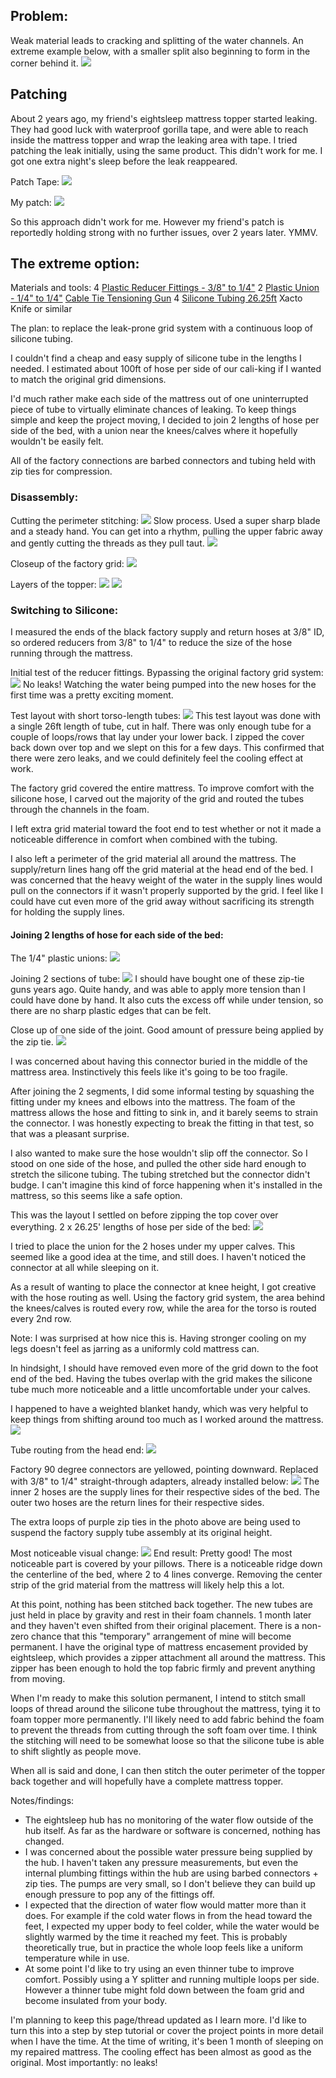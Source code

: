 

## Problem:
Weak material leads to cracking and splitting of the water channels. An extreme example below, with a smaller split also beginning to form in the corner behind it.
![](attachments/Pasted_image_20230925224228.png)

## Patching
About 2 years ago, my friend's eightsleep mattress topper started leaking. They had good luck with waterproof gorilla tape, and were able to reach inside the mattress topper and wrap the leaking area with tape. I tried patching the leak initially, using the same product. This didn't work for me. I got one extra night's sleep before the leak reappeared.

Patch Tape:
![](attachments/Pasted_image_20230925221839.png)


My patch:
![](attachments/Pasted_image_20230925221507.png)

So this approach didn't work for me. However my friend's patch is reportedly holding strong with no further issues, over 2 years later. YMMV.

## The extreme option:

Materials and tools:
4 [Plastic Reducer Fittings - 3/8" to 1/4"](https://www.amazon.ca/dp/B099RVBQC6)
2 [Plastic Union - 1/4" to 1/4"](https://www.amazon.ca/dp/B099ZVH6VP)
[Cable Tie Tensioning Gun](https://www.amazon.ca/dp/B08FR639VX)
4 [Silicone Tubing 26.25ft](https://www.amazon.ca/dp/B08FJ9TTQV)
Xacto Knife or similar

The plan: to replace the leak-prone grid system with a continuous loop of silicone tubing.

I couldn't find a cheap and easy supply of silicone tube in the lengths I needed. I estimated about 100ft of hose per side of our cali-king if I wanted to match the original grid dimensions. 

I'd much rather make each side of the mattress out of one uninterrupted piece of tube to virtually eliminate chances of leaking. 
To keep things simple and keep the project moving, I decided to join 2 lengths of hose per side of the bed, with a union near the knees/calves where it hopefully wouldn't be easily felt.

All of the factory connections are barbed connectors and tubing held with zip ties for compression.

### Disassembly:

Cutting the perimeter stitching:
![](attachments/Pasted_image_20230925224729.png)
Slow process. Used a super sharp blade and a steady hand. You can get into a rhythm, pulling the upper fabric away and gently cutting the threads as they pull taut. 
![](attachments/Pasted_image_20230925224608.png)

Closeup of the factory grid:
![](attachments/Pasted_image_20230925225102.png)

Layers of the topper:
![](attachments/Pasted_image_20230925225146.png)
![](attachments/Pasted_image_20230925225228.png)

### Switching to Silicone:

I measured the ends of the black factory supply and return hoses at 3/8" ID, so ordered reducers from 3/8" to 1/4" to reduce the size of the hose running through the mattress.

Initial test of the reducer fittings. Bypassing the original factory grid system:
![](attachments/Pasted_image_20230925221208.png)
No leaks! Watching the water being pumped into the new hoses for the first time was a pretty exciting moment.

Test layout with short torso-length tubes:
![](attachments/Pasted_image_20230925225952.png)
This test layout was done with a single 26ft length of tube, cut in half. There was only enough tube for a couple of loops/rows that lay under your lower back. I zipped the cover back down over top and we slept on this for a few days. This confirmed that there were zero leaks, and we could definitely feel the cooling effect at work. 

The factory grid covered the entire mattress. To improve comfort with the silicone hose, I carved out the majority of the grid and routed the tubes through the channels in the foam. 

I left extra grid material toward the foot end to test whether or not it made a noticeable difference in comfort when combined with the tubing. 

I also left a perimeter of the grid material all around the mattress. The supply/return lines hang off the grid material at the head end of the bed. I was concerned that the heavy weight of the water in the supply lines would pull on the connectors if it wasn't properly supported by the grid. I feel like I could have cut even more of the grid away without sacrificing its strength for holding the supply lines.

#### Joining 2 lengths of hose for each side of the bed:
The 1/4" plastic unions:
![](attachments/Pasted_image_20230925220020.png)

Joining 2 sections of tube:
![](attachments/Pasted_image_20230925220109.png)
I should have bought one of these zip-tie guns years ago. Quite handy, and was able to apply more tension than I could have done by hand. It also cuts the excess off while under tension, so there are no sharp plastic edges that can be felt.


Close up of one side of the joint. Good amount of pressure being applied by the zip tie. ![](attachments/Pasted_image_20230925220142.png)

I was concerned about having this connector buried in the middle of the mattress area. Instinctively this feels like it's going to be too fragile.

After joining the 2 segments, I did some informal testing by squashing the fitting under my knees and elbows into the mattress. The foam of the mattress allows the hose and fitting to sink in, and it barely seems to strain the connector. I was honestly expecting to break the fitting in that test, so that was a pleasant surprise.

I also wanted to make sure the hose wouldn't slip off the connector. So I stood on one side of the hose, and pulled the other side hard enough to stretch the silicone tubing. The tubing stretched but the connector didn't budge. I can't imagine this kind of force happening when it's installed in the mattress, so this seems like a safe option.

This was the layout I settled on before zipping the top cover over everything. 2 x 26.25' lengths of hose per side of the bed:
![](attachments/Pasted_image_20230925215916.png)

I tried to place the union for the 2 hoses under my upper calves. This seemed like a good idea at the time, and still does. I haven't noticed the connector at all while sleeping on it.

As a result of wanting to place the connector at knee height, I got creative with the hose routing as well. Using the factory grid system, the area behind the knees/calves is routed every row, while the area for the torso is routed every 2nd row. 

Note: I was surprised at how nice this is. Having stronger cooling on my legs doesn't feel as jarring as a uniformly cold mattress can.

In hindsight, I should have removed even more of the grid down to the foot end of the bed. Having the tubes overlap with the grid makes the silicone tube much more noticeable and a little uncomfortable under your calves.

I happened to have a weighted blanket handy, which was very helpful to keep things from shifting around too much as I worked around the mattress.
![](attachments/Pasted_image_20230925223928.png)


Tube routing from the head end:
![](attachments/Pasted_image_20230925220306.png)

Factory 90 degree connectors are yellowed, pointing downward. 
Replaced with 3/8" to 1/4" straight-through adapters, already installed below:
![](attachments/Pasted_image_20230925220336.png)
The inner 2 hoses are the supply lines for their respective sides of the bed. The outer two hoses are the return lines for their respective sides.

The extra loops of purple zip ties in the photo above are being used to suspend the factory supply tube assembly at its original height.  

Most noticeable visual change:
![](attachments/Pasted_image_20230925231548.png)
End result: Pretty good! The most noticeable part is covered by your pillows. There is a noticeable ridge down the centerline of the bed, where 2 to 4 lines converge. Removing the center strip of the grid material from the mattress will likely help this a lot.

At this point, nothing has been stitched back together. The new tubes are just held in place by gravity and rest in their foam channels. 1 month later and they haven't even shifted from their original placement. There is a non-zero chance that this "temporary" arrangement of mine will become permanent. I have the original type of mattress encasement provided by eightsleep, which provides a zipper attachment all around the mattress. This zipper has been enough to hold the top fabric firmly and prevent anything from moving.

When I'm ready to make this solution permanent, I intend to stitch small loops of thread around the silicone tube throughout the mattress, tying it to foam topper more permanently. I'll likely need to add fabric behind the foam to prevent the threads from cutting through the soft foam over time. I think the stitching will need to be somewhat loose so that the silicone tube is able to shift slightly as people move.

When all is said and done, I can then stitch the outer perimeter of the topper back together and will hopefully have a complete mattress topper.


Notes/findings:
- The eightsleep hub has no monitoring of the water flow outside of the hub itself. As far as the hardware or software is concerned, nothing has changed.
- I was concerned about the possible water pressure being supplied by the hub. I haven't taken any pressure measurements, but even the internal plumbing fittings within the hub are using barbed connectors + zip ties. The pumps are very small, so I don't believe they can build up enough pressure to pop any of the fittings off.
- I expected that the direction of water flow would matter more than it does. For example if the cold water flows in from the head toward the feet, I expected my upper body to feel colder, while the water would be slightly warmed by the time it reached my feet. This is probably theoretically true, but in practice the whole loop feels like a uniform temperature while in use.
- At some point I'd like to try using an even thinner tube to improve comfort. Possibly using a Y splitter and running multiple loops per side. However a thinner tube might fold down between the foam grid and become insulated from your body. 

I'm planning to keep this page/thread updated as I learn more. I'd like to turn this into a step by step tutorial or cover the project points in more detail when I have the time.
At the time of writing, it's been 1 month of sleeping on my repaired mattress. The cooling effect has been almost as good as the original. Most importantly: no leaks!